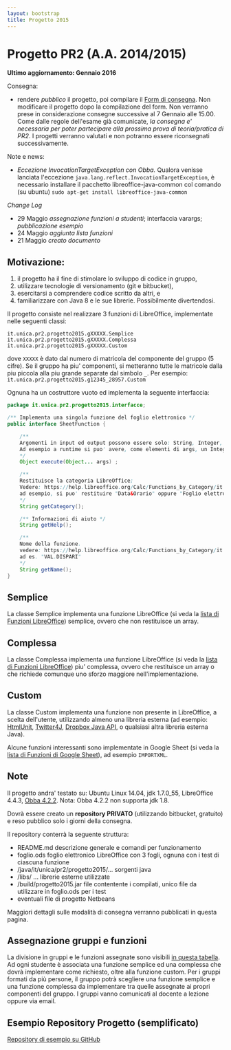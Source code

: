 ```yaml
---
layout: bootstrap
title: Progetto 2015
---
```


Progetto PR2 (A.A. 2014/2015)
======================================
**Ultimo aggiornamento: Gennaio 2016**

Consegna:

 - rendere *pubblico* il progetto, poi compilare il [Form di consegna](http://goo.gl/forms/O50ibZikwd). Non modificare il progetto dopo la compilazione del form. Non verranno prese in considerazione consegne successive al 7 Gennaio alle 15.00. Come dalle regole dell'esame già comunicate, *la consegna e' necessaria per poter partecipare alla prossima prova di teoria/pratica di PR2*. I progetti verranno valutati e non potranno essere riconsegnati successivamente.

<!--
Consegna:

 - rendere *pubblico* il progetto, poi compilare il [Form di consegna](http://goo.gl/forms/O50ibZikwd). Non modificare il progetto dopo la compilazione del form. Non verranno prese in considerazione consegne successive all'2 Settembre alle 15.00. Come dalle regole dell'esame già comunicate, *la consegna e' necessaria per poter partecipare alla prossima prova di teoria/pratica di PR2*. I progetti verranno valutati e non potranno essere riconsegnati successivamente.

<!--
Consegna:

 - rendere *pubblico* il progetto per 3 giorni, poi compilare il [Form di consegna](http://goo.gl/forms/O50ibZikwd). Non modificare il progetto dopo la compilazione del form. Non verranno prese in considerazione consegne successive all'1 Luglio alle 15.00. Come dalle regole dell'esame già comunicate, *la consegna e' necessaria per poter partecipare alla prossima prova di teoria/pratica di PR2*. I progetti verranno valutati e non potranno essere riconsegnati successivamente.
 -->
 
Note e news:

 - *Eccezione InvocationTargetException con Obba.* Qualora venisse lanciata l'eccezione `java.lang.reflect.InvocationTargetException`, è necessario installare il pacchetto libreoffice-java-common col comando (su ubuntu) `sudo apt-get install libreoffice-java-common`


_Change Log_

 - 29 Maggio _assegnazione funzioni a studenti_; interfaccia varargs; _pubblicazione esempio_ 
 - 24 Maggio _aggiunta lista funzioni_
 - 21 Maggio _creato documento_

Motivazione: 
----------
  1. il progetto ha il fine di stimolare lo sviluppo di codice in gruppo, 
  1. utilizzare tecnologie di versionamento (git e bitbucket), 
  1. esercitarsi a comprendere codice scritto da altri, e 
  1. familiarizzare con Java 8 e le sue librerie. Possibilmente divertendosi.

Il progetto consiste nel realizzare 3 funzioni di LibreOffice, implementate nelle seguenti classi: 

```
it.unica.pr2.progetto2015.gXXXXX.Semplice
it.unica.pr2.progetto2015.gXXXXX.Complessa
it.unica.pr2.progetto2015.gXXXXX.Custom
```

dove `XXXXX` è dato dal numero di matricola del componente del gruppo (5 cifre). Se il gruppo ha piu' componenti, si metteranno tutte le matricole dalla piu piccola alla piu grande separate dal simbolo `_`.
Per esempio: `it.unica.pr2.progetto2015.g12345_28957.Custom`

Ognuna ha un costruttore vuoto ed implementa la seguente interfaccia:

```java
package it.unica.pr2.progetto2015.interfacce;

/** Implementa una singola funzione del foglio elettronico */
public interface SheetFunction {

	/** 
	Argomenti in input ed output possono essere solo: String, Integer, Long, Double, Character, Boolean e array di questi tipi.
	Ad esempio a runtime si puo' avere, come elementi di args, un Integer ed un Long[], e restituire un Double[];
	*/
	Object execute(Object... args) ;

	/** 
	Restituisce la categoria LibreOffice;
	Vedere: https://help.libreoffice.org/Calc/Functions_by_Category/it
	ad esempio, si puo' restituire "Data&Orario" oppure "Foglio elettronico"
	*/
	String getCategory();

	/** Informazioni di aiuto */
	String getHelp(); 

	/** 
	Nome della funzione.
	vedere: https://help.libreoffice.org/Calc/Functions_by_Category/it
	ad es. "VAL.DISPARI" 
	*/         
	String getName();
}
```

Semplice
--------
La classe Semplice implementa una funzione LibreOffice (si veda la [lista di Funzioni LibreOffice](https://help.libreoffice.org/Calc/Functions_by_Category/it)) semplice, ovvero che non restituisce un array.

Complessa
--------
La classe Complessa implementa una funzione LibreOffice (si veda la [lista di Funzioni LibreOffice](https://help.libreoffice.org/Calc/Functions_by_Category/it)) piu' complessa, ovvero che restituisce un array o che richiede comunque uno sforzo maggiore nell'implementazione.

Custom
------
La classe Custom implementa una funzione non presente in LibreOffice, a scelta dell'utente, utilizzando almeno una libreria esterna (ad esempio: [HtmlUnit](http://htmlunit.sourceforge.net/gettingStarted.html), [Twitter4J](http://twitter4j.org/en/index.html), [Dropbox Java API](https://www.dropbox.com/developers/core/start/java), o qualsiasi altra libreria esterna Java).

Alcune funzioni interessanti sono implementate in Google Sheet (si veda la [lista di Funzioni di Google Sheet](https://support.google.com/docs/table/25273?hl=it)), ad esempio `IMPORTXML`.


Note
----

Il progetto andra' testato su: Ubuntu Linux 14.04, jdk 1.7.0_55, LibreOffice 4.4.3, [Obba 4.2.2](http://obba.info/).
Nota: Obba 4.2.2 non supporta jdk 1.8.

Dovrà essere creato un **repository PRIVATO** (utilizzando bitbucket, gratuito) e reso pubblico solo i giorni della consegna.

Il repository conterrà la seguente struttura:

  - README.md   descrizione generale e comandi per funzionamento
  - foglio.ods  foglio elettronico LibreOffice con 3 fogli, ognuna con i test di ciascuna funzione
  - /java/it/unica/pr2/progetto2015/...   sorgenti java
  - /libs/ ...    librerie esterne utilizzate
  - /build/progetto2015.jar   file contentente i compilati, unico file da utilizzare in foglio.ods per i test
  - eventuali file di progetto Netbeans

Maggiori dettagli sulle modalità di consegna verranno pubblicati in questa pagina.

Assegnazione gruppi e funzioni
-------
La divisione in gruppi e le funzioni assegnate sono visibili [in questa tabella](https://docs.google.com/spreadsheets/d/1RjFGGm3GcKEHmfgZHQncrIbszDnhZ8K5qKL-Jnc6mP4/edit?usp=sharing).
Ad ogni studente è associata una funzione semplice ed una complessa che dovrà implementare come richiesto, oltre alla funzione custom.
Per i gruppi formati da più persone, il gruppo potrà scegliere una funzione semplice e una funzione complessa da implementare tra quelle assegnate ai propri componenti del gruppo.
I gruppi vanno comunicati al docente a lezione oppure via email. 

Esempio Repository Progetto (semplificato)
----------------
[Repository di esempio su GitHub](https://github.com/pr2unica/progetto2015)


<!--
Lista Funzioni
----

###Database
Le funzioni di questa categoria sono classificate _complesse_

DB.DEV.ST.POP
DB.DEV.ST
DB.PRODOTTO
DB.MEDIA
DB.MIN
DB.MAX
DB.VALORI
DB.CONTA.VALORI
DB.VAR.POP
DB.VAR
DB.SOMMA
DB.CONTA.NUMERI

###Data&Orario
Le funzioni di questa categoria sono tutte classificate _semplici_

FRAZIONE.ANNO
ANNO
GIORNO.LAVORATIVO
NUM.SETTIMANA_ADD
NUM.SETTIMANA
GIORNO.SETTIMANA
OGGI
ORARIO.VALORE
ORARIO
SECONDO
ADESSO
GIORNI.LAVORATIVI.TOT
MESE
MINUTO
ORA
FINE.MESE
DATA.MESE
DOMENICA.DI.PASQUA
GIORNO360
GIORNI
GIORNO
DATA.VALORE
DATA.DIFF
DATA


###Finanza
Le funzioni di questa categoria sono classificate _complesse_

AMMORT.ANNUO
RICEV.SCAD
VA
INTERESSE.RATA
TIR.COST
EFFETTIVO
EFFETTIVO_ADD
DURATA_ADD
TASSO.SCONTO
AMMORT
AMMORT.FISSO
AMMORT.PER
AMMORT.DEGR
INT.MATURATO.SCAD
INT.MATURATO.PER


###Informazione
Le seguenti funzioni sono _semplici_ tranne quelle che restituiscono degli array.

TIPO
NON.DISP
NUM
VAL.TESTO
VAL.RIF
VAL.DISPARI
ISODD
VAL.NUMERO
VAL.NON.TESTO
VAL.NON.DISP
VAL.LOGICO
VAL.FORMULA
VAL.PARI
ISEVEN
VAL.ERRORE
VAL.ERR
VAL.VUOTO
INFO
FORMULA
ATTUALE
CELLA

###Testo
Le seguenti funzioni sono considerate _semplici_.

VALORE
MAIUSC
UNICODE
CARATT.UNI
ANNULLA.SPAZI
TESTO
T
SOSTITUISCI
RICERCA
ROMANO
DESTRA.B
DESTRA
RIPETI
RIMPIAZZA
MAIUSC.INIZ
STRINGA.ESTRAI.B
STRINGA.ESTRAI
MINUSC
LUNGH.B
LUNGHEZZA
SINISTRA.B
SINISTRA
JIS
FISSO
TROVA
IDENTICO
VALUTA
DECIMALE
CONCATENA
CODICE
LIBERA
CODICE.CARATT
BASE
TESTO.BAHT
ASC
ARABO


###Matematica
Le seguenti sono considerate _semplici_ tranne quelle che restituiscono array.

CONVERTI
ARROTONDA.DIFETTO.PRECISO
ARROTONDA.DIFETTO
SEGNO
ARROTONDA.MULTIPLO
COSECH
SECH
COSEC
SEC
ARCCOS
ARCCOSH
RADQ
ARCCOT
ARCCOTH
ARCSEN
ARCSENH
ARCTAN
ARCTAN.2
ARCTANH
COS
COSH
COT
RADQ.PI.GRECO
COTH
GRADI
EXP
FATTORIALE
INT
PARI
MCD
MCD_ADD
CASUALE.TRA
MCM
LCM_ADD
COMBINAZIONE
COMBINAZIONE.VALORI
TRONCA
LN
LOG
LOG10
ISO.ARROTONDA.ECCESSO
ARROT.ECCESS.PRECISO
ARROTONDA.ECCESSO
PI.GRECO
CASUALE
MULTINOMINALE
POTENZA
SOMMA.SERIE
PRODOTTO
SOMMA.Q
RESTO
QUOZIENTE
RADIANTI
ARROTONDA
ARROTONDA.PER.DIF
ARROTONDA.PER.ECC
SEN
SENH
SOMMA
SOMMA.SE
TAN
TANH
SUBTOTALE
EUROCONVERT
DISPARI
ASS



###Matrice
Le funzioni di questa categoria sono _complesse_

MATR.TRASPOSTA
REGR.LIN
REGR.LOG
MATR.SOMMA.PRODOTTO
SOMMA.DIFF.Q
SOMMA.SOMMA.Q
SOMMA.Q.DIFF
TENDENZA
MATR.UNIT
FREQUENZA
MATR.DETERM
MATR.INVERSA
MATR.PRODOTTO
CRESCITA


###Statistica 
Le funzioni di questa categoria non sono utilizzate nel progetto

###Logica
Le funzioni di questa categoria sono _semplici_.

E
FALSO
SE
NON
O
VERO
XO

###Foglio elettronico
Le funzioni di questa categoria non sono utilizzate nel progetto


-->
